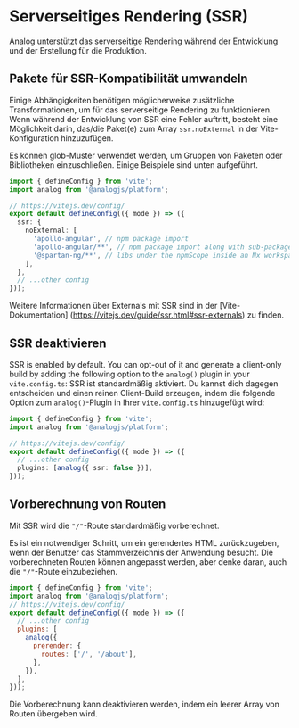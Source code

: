 # Serverseitiges Rendering (SSR)

Analog unterstützt das serverseitige Rendering während der Entwicklung und der Erstellung für die Produktion.

## Pakete für SSR-Kompatibilität umwandeln

Einige Abhängigkeiten benötigen möglicherweise zusätzliche Transformationen, um für das serverseitige Rendering zu funktionieren. Wenn während der Entwicklung von SSR eine Fehler auftritt, besteht eine Möglichkeit darin, das/die Paket(e) zum Array `ssr.noExternal` in der Vite-Konfiguration hinzuzufügen.

Es können glob-Muster verwendet werden, um Gruppen von Paketen oder Bibliotheken einzuschließen. Einige Beispiele sind unten aufgeführt.

```ts
import { defineConfig } from 'vite';
import analog from '@analogjs/platform';

// https://vitejs.dev/config/
export default defineConfig(({ mode }) => ({
  ssr: {
    noExternal: [
      'apollo-angular', // npm package import
      'apollo-angular/**', // npm package import along with sub-packages
      '@spartan-ng/**', // libs under the npmScope inside an Nx workspace
    ],
  },
  // ...other config
}));
```

Weitere Informationen über Externals mit SSR sind in der [Vite-Dokumentation] (https://vitejs.dev/guide/ssr.html#ssr-externals) zu finden.

## SSR deaktivieren

SSR is enabled by default. You can opt-out of it and generate a client-only build by adding the following option to the `analog()` plugin in your `vite.config.ts`:
SSR ist standardmäßig aktiviert. Du kannst dich dagegen entscheiden und einen reinen Client-Build erzeugen, indem die folgende Option zum `analog()`-Plugin in Ihrer `vite.config.ts` hinzugefügt wird:

```ts
import { defineConfig } from 'vite';
import analog from '@analogjs/platform';

// https://vitejs.dev/config/
export default defineConfig(({ mode }) => ({
  // ...other config
  plugins: [analog({ ssr: false })],
}));
```

## Vorberechnung von Routen

Mit SSR wird die `"/"`-Route standardmäßig vorberechnet.

Es ist ein notwendiger Schritt, um ein gerendertes HTML zurückzugeben, wenn der Benutzer das Stammverzeichnis der Anwendung besucht. Die vorberechneten Routen können angepasst werden, aber denke daran, auch die `"/"`-Route einzubeziehen.

```js
import { defineConfig } from 'vite';
import analog from '@analogjs/platform';
// https://vitejs.dev/config/
export default defineConfig(({ mode }) => ({
  // ...other config
  plugins: [
    analog({
      prerender: {
        routes: ['/', '/about'],
      },
    }),
  ],
}));
```

Die Vorberechnung kann deaktivieren werden, indem ein leerer Array von Routen übergeben wird.
